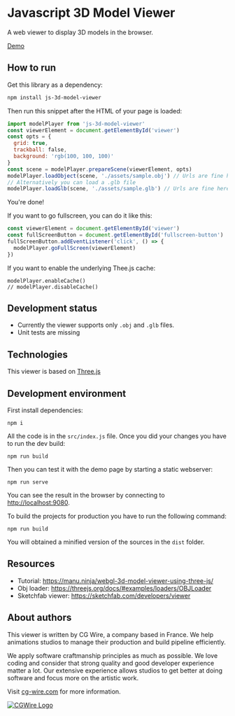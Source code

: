 # Javascript 3D Model Viewer 

A web viewer to display 3D models in the browser.

[Demo](https://cgwire.github.io/js-3d-model-viewer/)


## How to run

Get this library as a dependency:

```bash
npm install js-3d-model-viewer
```

Then run this snippet after the HTML of your page is loaded:

```javascript
import modelPlayer from 'js-3d-model-viewer'
const viewerElement = document.getElementById('viewer')
const opts = {
  grid: true,
  trackball: false,
  background: 'rgb(100, 100, 100)'
}
const scene = modelPlayer.prepareScene(viewerElement, opts)
modelPlayer.loadObject(scene, './assets/sample.obj') // Urls are fine here.
// Alternatively you can load a .glb file
modelPlayer.loadGlb(scene, './assets/sample.glb') // Urls are fine here.
```

You're done!

If you want to go fullscreen, you can do it like this:

```javascript
const viewerElement = document.getElementById('viewer')
const fullScreenButton = document.getElementById('fullscreen-button')
fullScreenButton.addEventListener('click', () => {
  modelPlayer.goFullScreen(viewerElement)
})
```

If you want to enable the underlying Thee.js cache:

```
modelPlayer.enableCache()
// modelPlayer.disableCache()
```

## Development status

* Currently the viewer supports only `.obj` and `.glb` files.
* Unit tests are missing


## Technologies

This viewer is based on [Three.js](https://threejs.org/)


## Development environment

First install dependencies:

```
npm i
```

All the code is in the `src/index.js` file. Once you did your changes you have to run the dev build:

```
npm run build
```

Then you can test it with the demo page by starting a static webserver:

```
npm run serve
```

You can see the result in the browser by connecting to
[http://localhost:9080](http://localhost:9080).

To build the projects for production you have to run the following command:

```
npm run build
```

You will obtained a minified version of the sources in the `dist` folder.


## Resources

* Tutorial: https://manu.ninja/webgl-3d-model-viewer-using-three-js/
* Obj loader: https://threejs.org/docs/#examples/loaders/OBJLoader
* Sketchfab viewer: https://sketchfab.com/developers/viewer


## About authors

This viewer is written by CG Wire, a company based in France. We help
animations studios to manage their production and build pipeline efficiently.

We apply software craftmanship principles as much as possible. We love coding
and consider that strong quality and good developer experience matter a lot.
Our extensive experience allows studios to get better at doing software and
focus more on the artistic work.

Visit [cg-wire.com](https://cg-wire.com) for more information.

[![CGWire Logo](https://zou.cg-wire.com/cgwire.png)](https://cg-wire.com)
